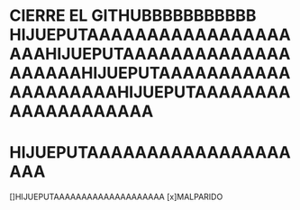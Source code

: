 # CIERRE EL GITHUBBBBBBBBBBB HIJUEPUTAAAAAAAAAAAAAAAAAAAAHIJUEPUTAAAAAAAAAAAAAAAAAAAAHIJUEPUTAAAAAAAAAAAAAAAAAAAAHIJUEPUTAAAAAAAAAAAAAAAAAAAA
# HIJUEPUTAAAAAAAAAAAAAAAAAAAA
[]HIJUEPUTAAAAAAAAAAAAAAAAAAAA
[x]MALPARIDO
